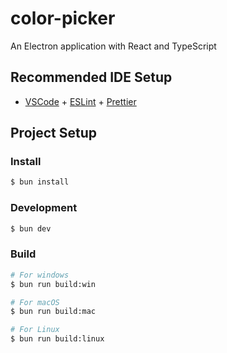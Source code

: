 # color-picker

An Electron application with React and TypeScript

## Recommended IDE Setup

- [VSCode](https://code.visualstudio.com/) + [ESLint](https://marketplace.visualstudio.com/items?itemName=dbaeumer.vscode-eslint) + [Prettier](https://marketplace.visualstudio.com/items?itemName=esbenp.prettier-vscode)

## Project Setup

### Install

```bash
$ bun install
```

### Development

```bash
$ bun dev
```

### Build

```bash
# For windows
$ bun run build:win

# For macOS
$ bun run build:mac

# For Linux
$ bun run build:linux
```
